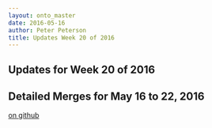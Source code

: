 ```yaml
---
layout: onto_master
date: 2016-05-16
author: Peter Peterson
title: Updates Week 20 of 2016
---
```

Updates for Week 20 of 2016
---------------------------

Detailed Merges for May 16 to 22, 2016
--------------------------------------
[on github](https://github.com/mantidproject/mantid/pulls?q=is%3Apr+merged%3A2016-05-17..2016-05-22)

